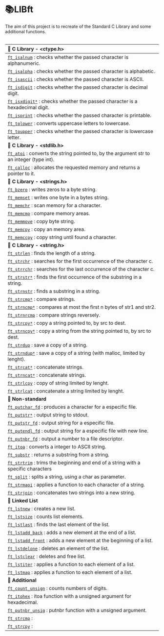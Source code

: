 # 📚LIBft

The aim of this project is to recreate of the Standard C Library and some additional functions.
<br>
<br>

| **📌 C Library - <ctype.h>**| 
|  :---   |
|<a href="https://github.com/CarlalrFranca/42_Projects/blob/main/ft_libft/Libft_Commented/ft_isalnum.c"><code>ft_isalnum</code></a> : checks whether the passed character is alphanumeric.|
|<a href="https://github.com/CarlalrFranca/42_Projects/blob/main/ft_libft/Libft_Commented/ft_isalpha.c"><code>ft_isalpha</code></a> : checks whether the passed character is alphabetic.|
|<a href="https://github.com/CarlalrFranca/42_Projects/blob/main/ft_libft/Libft_Commented/ft_isascii.c"><code>ft_isascii</code></a> : checks whether the passed character is ASCII.|
|<a href="https://github.com/CarlalrFranca/42_Projects/blob/main/ft_libft/Libft_Commented/ft_isdigit.c"><code>ft_isdigit</code></a> : checks whether the passed character is decimal digit.|
|<a href="https://github.com/CarlalrFranca/42_Projects/blob/main/ft_libft/Libft_Commented/ft_isxdigit.c"><code>ft_isxdigit*</code></a> : checks whether the passed character is a hexadecimal digit.|
|<a href="https://github.com/CarlalrFranca/42_Projects/blob/main/ft_libft/Libft_Commented/ft_isprint.c"><code>ft_isprint</code></a> : checks whether the passed character is printable.|
|<a href="https://github.com/CarlalrFranca/42_Projects/blob/main/ft_libft/Libft_Commented/ft_tolower.c"><code>ft_tolower</code></a> : converts uppercase letters to lowercase.|
|<a href="https://github.com/CarlalrFranca/42_Projects/blob/main/ft_libft/Libft_Commented/ft_toupper.c"><code>ft_toupper</code></a> : checks whether the passed character is lowercase letter.|
| **📌 C Library - <stdlib.h>** |
|<a href="https://github.com/CarlalrFranca/42_Projects/blob/main/ft_libft/Libft_Commented/ft_atoi.c"><code>ft_atoi</code></a> : converts the string pointed to, by the argument str to an integer (type int).|
|<a href="https://github.com/CarlalrFranca/42_Projects/blob/main/ft_libft/Libft_Commented/ft_calloc.c"><code>ft_calloc</code></a> : allocates the requested memory and returns a pointer to it.|
| **📌 C Library - <strings.h>**|
|<a href="https://github.com/CarlalrFranca/42_Projects/blob/main/ft_libft/Libft_Commented/ft_bzero.c"><code>ft_bzero</code></a> : writes zeros to a byte string. |
|<a href="https://github.com/CarlalrFranca/42_Projects/blob/main/ft_libft/Libft_Commented/ft_memset.c"><code>ft_memset</code></a> : writes one byte in a bytes string.|
|<a href="https://github.com/CarlalrFranca/42_Projects/blob/main/ft_libft/Libft_Commented/ft_memchr.c"><code>ft_memchr</code></a> : scan memory for a character.|
|<a href="https://github.com/CarlalrFranca/42_Projects/blob/main/ft_libft/Libft_Commented/ft_memcmp.c"><code>ft_memcmp</code></a> : compare memory areas.|
|<a href="https://github.com/CarlalrFranca/42_Projects/blob/main/ft_libft/Libft_Commented/ft_memmove.c"><code>ft_memmove</code></a> : copy byte string.|
|<a href="https://github.com/CarlalrFranca/42_Projects/blob/main/ft_libft/Libft_Commented/ft_memcpy.c"><code>ft_memcpy</code></a> : copy an memory area.|
|<a href="https://github.com/CarlalrFranca/42_Projects/blob/main/ft_libft/Libft_Commented/ft_memccpy.c"><code>ft_memccpy</code></a> : copy string until found a character.|
|**📌 C Library - <string.h>**|
|<a href="https://github.com/CarlalrFranca/42_Projects/blob/main/ft_libft/Libft_Commented/ft_strlen.c"><code>ft_strlen</code></a> : finds the length of a string.|
|<a href="https://github.com/CarlalrFranca/42_Projects/blob/main/ft_libft/Libft_Commented/ft_strchr.c"><code>ft_strchr</code></a> : searches for the first occurrence of the character c.|
|<a href="https://github.com/CarlalrFranca/42_Projects/blob/main/ft_libft/Libft_Commented/ft_strrchr.c"><code>ft_strrchr</code></a> : searches for the last occurrence of the character c.|
|<a href="https://github.com/CarlalrFranca/42_Projects/blob/main/ft_libft/Libft_Commented/ft_strstr.c"><code>ft_strstr*</code></a> : finds the first  occurrence of the substring in a string.|
|<a href="https://github.com/CarlalrFranca/42_Projects/blob/main/ft_libft/Libft_Commented/ft_strnstr.c"><code>ft_strnstr</code></a> : finds a substring in a string.|
|<a href="https://github.com/CarlalrFranca/42_Projects/blob/main/ft_libft/Libft_Commented/ft_strcmp.c"><code>ft_strcmp*</code></a> : compare strings.|
|<a href="https://github.com/CarlalrFranca/42_Projects/blob/main/ft_libft/Libft_Commented/ft_strncmp.c"><code>ft_strncmp*</code></a> : compares at most the first n bytes of str1 and str2.|
|<a href="https://github.com/CarlalrFranca/42_Projects/blob/main/ft_libft/Libft_Commented/ft_strncmp.c"><code>ft_strnrcmp</code></a> : compare strings reversely.|
|<a href="https://github.com/CarlalrFranca/42_Projects/blob/main/ft_libft/Libft_Commented/ft_strcpy.c"><code>ft_strcpy*</code></a> : copy a string pointed to, by src to dest.|
|<a href="https://github.com/CarlalrFranca/42_Projects/blob/main/ft_libft/Libft_Commented/ft_strncpy.c"><code>ft_strncpy*</code></a> : copy a string from the string pointed to, by src to dest.|
|<a href="https://github.com/CarlalrFranca/42_Projects/blob/main/ft_libft/Libft_Commented/ft_strdup.c"><code>ft_strdup</code></a> : save a copy of a string.|
|<a href="https://github.com/CarlalrFranca/42_Projects/blob/main/ft_libft/Libft_Commented/ft_strndup.c"><code>ft_strndup*</code></a> : save a copy of a string (with malloc, limited by lenght).
|<a href="https://github.com/CarlalrFranca/42_Projects/blob/main/ft_libft/Libft_Commented/ft_strcat.c"><code>ft_strcat*</code></a> : concatenate strings.|
|<a href="https://github.com/CarlalrFranca/42_Projects/blob/main/ft_libft/Libft_Commented/ft_strncat.c"><code>ft_strncat*</code></a> : concatenate strings.|
|<a href="https://github.com/CarlalrFranca/42_Projects/blob/main/ft_libft/Libft_Commented/ft_strlcpy.c"><code>ft_strlcpy</code></a> : copy of string limited by lenght.|
|<a href="https://github.com/CarlalrFranca/42_Projects/blob/main/ft_libft/Libft_Commented/ft_strlcat.c"><code>ft_strlcat</code></a> : concatenate a string limited by lenght.|
|**📌 Non-standard**|
|<a href="https://github.com/CarlalrFranca/42_Projects/blob/main/ft_libft/Libft_Commented/ft_putchar_fd.c"><code>ft_putchar_fd</code></a> : produces a character for a especific file.|
|<a href="https://github.com/carlarfranca/42_Projects/blob/main/basecamp/c01/ft_putstr.c"><code>ft_putstr*</code></a> : output string to stdout.|
|<a href="https://github.com/CarlalrFranca/42_Projects/blob/main/ft_libft/Libft_Commented/ft_putstr_fd.c"><code>ft_putstr_fd</code></a> : output string for a especific file.|
|<a href="https://github.com/CarlalrFranca/42_Projects/blob/main/ft_libft/Libft_Commented/ft_putendl_fd.c"><code>ft_putendl_fd</code></a> : output string for a especific file with new line.|
|<a href="https://github.com/CarlalrFranca/42_Projects/blob/main/ft_libft/Libft_Commented/ft_putnbr_fd.c"><code>ft_putnbr_fd</code></a> : output a number to a file descriptor.|
|<a href="https://github.com/CarlalrFranca/42_Projects/blob/main/ft_libft/Libft_Commented/ft_itoa.c"><code>ft_itoa</code></a> : converts a integer to ASCII string.|
|<a href="https://github.com/CarlalrFranca/42_Projects/blob/main/ft_libft/Libft_Commented/ft_substr.c"><code>ft_substr</code></a> : returns a substring from a string.|
|<a href="https://github.com/CarlalrFranca/42_Projects/blob/main/ft_libft/Libft_Commented/ft_strtrim.c"><code>ft_strtrim</code></a> : trims the beginning and end of a string with a specific characters|
|<a href="https://github.com/CarlalrFranca/42_Projects/blob/main/ft_libft/Libft_Commented/ft_split.c"><code>ft_split</code></a> : splits a string, using a char as parameter.|
|<a href="https://github.com/CarlalrFranca/42_Projects/blob/main/ft_libft/Libft_Commented/ft_strmapi.c"><code>ft_strmapi</code></a> : applies a function to each character of a string.|
|<a href="https://github.com/CarlalrFranca/42_Projects/blob/main/ft_libft/Libft_Commented/ft_strjoin.c"><code>ft_strjoin</code></a> : concatenates two strings into a new string.|
|**📌 Linked List**|
|<a href="https://github.com/CarlalrFranca/42_Projects/blob/main/ft_libft/Libft_Commented/ft_lstnew.c"><code>ft_lstnew</code></a> : creates a new list.|
|<a href="https://github.com/CarlalrFranca/42_Projects/blob/main/ft_libft/Libft_Commented/ft_lstsize.c"><code>ft_lstsize</code></a> : counts list elements.|
|<a href="https://github.com/CarlalrFranca/42_Projects/blob/main/ft_libft/Libft_Commented/ft_lstlast.c"><code>ft_lstlast</code></a> : finds the last element of the list.|
|<a href="https://github.com/CarlalrFranca/42_Projects/blob/main/ft_libft/Libft_Commented/ft_lstadd_back.c"><code>ft_lstadd_back</code></a> : adds a new element at the end of a list.|
|<a href="https://github.com/CarlalrFranca/42_Projects/blob/main/ft_libft/Libft_Commented/ft_lstadd_front.c"><code>ft_lstadd_front</code></a> : adds a new element at the beginning of a list.|
|<a href="https://github.com/CarlalrFranca/42_Projects/blob/main/ft_libft/Libft_Commented/ft_lstdelone.c)"><code>ft_lstdelone</code></a> : deletes an element of the list.|
|<a href="https://github.com/CarlalrFranca/42_Projects/blob/main/ft_libft/Libft_Commented/ft_lstclear.c"><code>ft_lstclear</code></a> : deletes and free list.|
|<a href="https://github.com/CarlalrFranca/42_Projects/blob/main/ft_libft/Libft_Commented/ft_lstiter.c"><code>ft_lstiter</code></a> : applies a function to each element of a list.|
|<a href="https://github.com/CarlalrFranca/42_Projects/blob/main/ft_libft/Libft_Commented/ft_lstmap.c"><code>ft_lstmap</code></a> : applies a function to each element of a list.|
|**📌 Additional**|
|<a href="https://github.com/CarlalrFranca/42_Projects/blob/main/ft_printf/libft/ft_count_unsign.c"><code>ft_count_unsign</code></a> : counts numbers of digits.|
|<a href="https://github.com/CarlalrFranca/42_Projects/blob/main/ft_printf/libft/ft_itohex.c"><code>ft_itohex</code></a> : itoa function with a unsigned argument for hexadecimal.|
|<a href="https://github.com/CarlalrFranca/42_Projects/blob/main/ft_printf/libft/ft_putnbr_unsig.c"><code>ft_putnbr_unsig</code></a> : putnbr function with a unsigned argument.|
|<a href=""><code>ft_strcmp</code></a> : |
|<a href=""><code>ft_strcpy</code></a> : |
